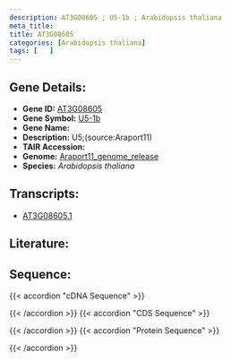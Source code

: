 ```yaml
---
description: AT3G08605 ; U5-1b ; Arabidopsis thaliana
meta_title:
title: AT3G08605
categories: [Arabidopsis thaliana]
tags: [   ]
---
```


## Gene Details:
- **Gene ID:** [AT3G08605](https://www.arabidopsis.org/locus?name=AT3G08605)
- **Gene Symbol:** <u>U5-1b</u>
- **Gene Name:** 
- **Description:**   U5;(source:Araport11)
- **TAIR Accession:** 
- **Genome:** [Araport11_genome_release](https://www.arabidopsis.org/download/list?dir=Genes%2FAraport11_genome_release)
- **Species:** *Arabidopsis thaliana*

## Transcripts:
   -  [AT3G08605.1](https://www.arabidopsis.org/gene?name=AT3G08605.1)
## Literature:
## Sequence:
{{< accordion "cDNA Sequence" >}}

{{< /accordion >}}
{{< accordion "CDS Sequence" >}}

{{< /accordion >}}
{{< accordion "Protein Sequence" >}}

{{< /accordion >}}
